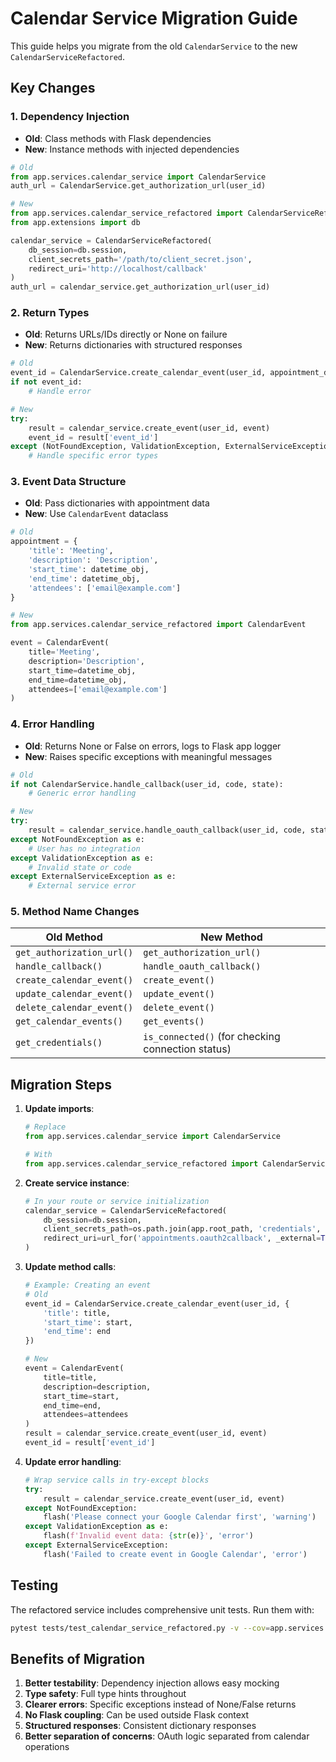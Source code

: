 # Calendar Service Migration Guide

This guide helps you migrate from the old `CalendarService` to the new `CalendarServiceRefactored`.

## Key Changes

### 1. Dependency Injection
- **Old**: Class methods with Flask dependencies
- **New**: Instance methods with injected dependencies

```python
# Old
from app.services.calendar_service import CalendarService
auth_url = CalendarService.get_authorization_url(user_id)

# New
from app.services.calendar_service_refactored import CalendarServiceRefactored
from app.extensions import db

calendar_service = CalendarServiceRefactored(
    db_session=db.session,
    client_secrets_path='/path/to/client_secret.json',
    redirect_uri='http://localhost/callback'
)
auth_url = calendar_service.get_authorization_url(user_id)
```

### 2. Return Types
- **Old**: Returns URLs/IDs directly or None on failure
- **New**: Returns dictionaries with structured responses

```python
# Old
event_id = CalendarService.create_calendar_event(user_id, appointment_dict)
if not event_id:
    # Handle error

# New
try:
    result = calendar_service.create_event(user_id, event)
    event_id = result['event_id']
except (NotFoundException, ValidationException, ExternalServiceException) as e:
    # Handle specific error types
```

### 3. Event Data Structure
- **Old**: Pass dictionaries with appointment data
- **New**: Use `CalendarEvent` dataclass

```python
# Old
appointment = {
    'title': 'Meeting',
    'description': 'Description',
    'start_time': datetime_obj,
    'end_time': datetime_obj,
    'attendees': ['email@example.com']
}

# New
from app.services.calendar_service_refactored import CalendarEvent

event = CalendarEvent(
    title='Meeting',
    description='Description',
    start_time=datetime_obj,
    end_time=datetime_obj,
    attendees=['email@example.com']
)
```

### 4. Error Handling
- **Old**: Returns None or False on errors, logs to Flask app logger
- **New**: Raises specific exceptions with meaningful messages

```python
# Old
if not CalendarService.handle_callback(user_id, code, state):
    # Generic error handling

# New
try:
    result = calendar_service.handle_oauth_callback(user_id, code, state)
except NotFoundException as e:
    # User has no integration
except ValidationException as e:
    # Invalid state or code
except ExternalServiceException as e:
    # External service error
```

### 5. Method Name Changes
| Old Method | New Method |
|------------|------------|
| `get_authorization_url()` | `get_authorization_url()` |
| `handle_callback()` | `handle_oauth_callback()` |
| `create_calendar_event()` | `create_event()` |
| `update_calendar_event()` | `update_event()` |
| `delete_calendar_event()` | `delete_event()` |
| `get_calendar_events()` | `get_events()` |
| `get_credentials()` | `is_connected()` (for checking connection status) |

## Migration Steps

1. **Update imports**:
   ```python
   # Replace
   from app.services.calendar_service import CalendarService
   
   # With
   from app.services.calendar_service_refactored import CalendarServiceRefactored, CalendarEvent
   ```

2. **Create service instance**:
   ```python
   # In your route or service initialization
   calendar_service = CalendarServiceRefactored(
       db_session=db.session,
       client_secrets_path=os.path.join(app.root_path, 'credentials', 'client_secret.json'),
       redirect_uri=url_for('appointments.oauth2callback', _external=True)
   )
   ```

3. **Update method calls**:
   ```python
   # Example: Creating an event
   # Old
   event_id = CalendarService.create_calendar_event(user_id, {
       'title': title,
       'start_time': start,
       'end_time': end
   })
   
   # New
   event = CalendarEvent(
       title=title,
       description=description,
       start_time=start,
       end_time=end,
       attendees=attendees
   )
   result = calendar_service.create_event(user_id, event)
   event_id = result['event_id']
   ```

4. **Update error handling**:
   ```python
   # Wrap service calls in try-except blocks
   try:
       result = calendar_service.create_event(user_id, event)
   except NotFoundException:
       flash('Please connect your Google Calendar first', 'warning')
   except ValidationException as e:
       flash(f'Invalid event data: {str(e)}', 'error')
   except ExternalServiceException:
       flash('Failed to create event in Google Calendar', 'error')
   ```

## Testing

The refactored service includes comprehensive unit tests. Run them with:
```bash
pytest tests/test_calendar_service_refactored.py -v --cov=app.services.calendar_service_refactored
```

## Benefits of Migration

1. **Better testability**: Dependency injection allows easy mocking
2. **Type safety**: Full type hints throughout
3. **Clearer errors**: Specific exceptions instead of None/False returns
4. **No Flask coupling**: Can be used outside Flask context
5. **Structured responses**: Consistent dictionary responses
6. **Better separation of concerns**: OAuth logic separated from calendar operations